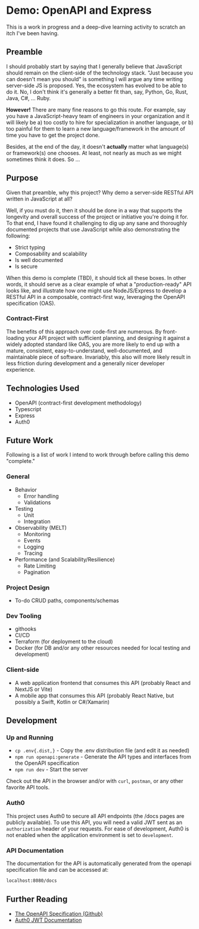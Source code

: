 # Demo: OpenAPI and Express

This is a work in progress and a deep-dive learning activity to scratch an itch I've been having.

## Preamble

I should probably start by saying that I generally believe that JavaScript should remain on the client-side of the
technology stack. "Just because you can doesn't mean you should" is something I will argue any time writing server-side
JS is proposed. Yes, the ecosystem has evolved to be able to do it. No, I don't think it's generally a better fit
than, say, Python, Go, Rust, Java, C#, ... Ruby.

**However!** There are many fine reasons to go this route. For example, say you have a JavaScript-heavy team of
engineers in your organization and it will likely be a) too costly to hire for specialization in another language, or
b) too painful for them to learn a new language/framework in the amount of time you have to get the project done.

Besides, at the end of the day, it doesn't **actually** matter what language(s) or framework(s) one chooses. At least,
not nearly as much as we might sometimes think it does. So ...

## Purpose

Given that preamble, why this project?  Why demo a server-side RESTful API written in JavaScript at all?

Well, if you must do it, then it should be done in a way that supports the longevity and overall success of the project
or initiative you're doing it for. To that end, I have found it challenging to dig up any sane and thoroughly documented
projects that use JavaScript while also demonstrating the following:

*   Strict typing
*   Composability and scalability
*   Is well documented
*   Is secure

When this demo is complete (TBD), it should tick all these boxes.  In other words, it should serve as a clear example
of what a "production-ready" API looks like, and illustrate how one might use NodeJS/Express to develop a RESTful API in
a composable, contract-first way, leveraging the OpenAPI specification (OAS).

### Contract-First

The benefits of this approach over code-first are numerous. By front-loading your API project with sufficient planning,
and designing it against a widely adopted standard like OAS, you are more likely to end up with a mature, consistent, 
easy-to-understand, well-documented, and maintainable piece of software.  Invariably, this also will more likely result
in less friction during development and a generally nicer developer experience.

## Technologies Used

*   OpenAPI (contract-first development methodology)
*   Typescript
*   Express
*   Auth0

## Future Work

Following is a list of work I intend to work through before calling this demo "complete."

### General

*   Behavior
    *   Error handling
    *   Validations
*   Testing
    *   Unit
    *   Integration
*   Observability (MELT)
    *   Monitoring
    *   Events
    *   Logging
    *   Tracing
*   Performance (and Scalability/Resilience)
    *   Rate Limiting
    *   Pagination

### Project Design

*   To-do CRUD paths, components/schemas

### Dev Tooling

*   githooks
*   CI/CD
*   Terraform (for deployment to the cloud)
*   Docker (for DB and/or any other resources needed for local testing and development)

### Client-side

*   A web application frontend that consumes this API (probably React and NextJS or Vite)
*   A mobile app that consumes this API (probably React Native, but possibly a Swift, Kotlin or C#/Xamarin)

## Development

### Up and Running

*   `cp .env{.dist,}` - Copy the .env distribution file (and edit it as needed)
*   `npm run openapi:generate` - Generate the API types and interfaces from the OpenAPI specification
*   `npm run dev` - Start the server

Check out the API in the browser and/or with `curl`, `postman`, or any other favorite API tools.

### Auth0

This project uses Auth0 to secure all API endpoints (the /docs pages are publicly available). To use this API, you will
need a valid JWT sent as an `authorization` header of your requests.  For ease of development, Auth0 is not enabled when
the application environment is set to `development`.

### API Documentation

The documentation for the API is automatically generated from the openapi specification file and can be accessed at:

```sh
localhost:8080/docs
```

## Further Reading

*   [The OpenAPI Specification (Github)](https://github.com/OAI/OpenAPI-Specification)
*   [Auth0 JWT Documentation](https://auth0.com/docs/secure/tokens/json-web-tokens)
